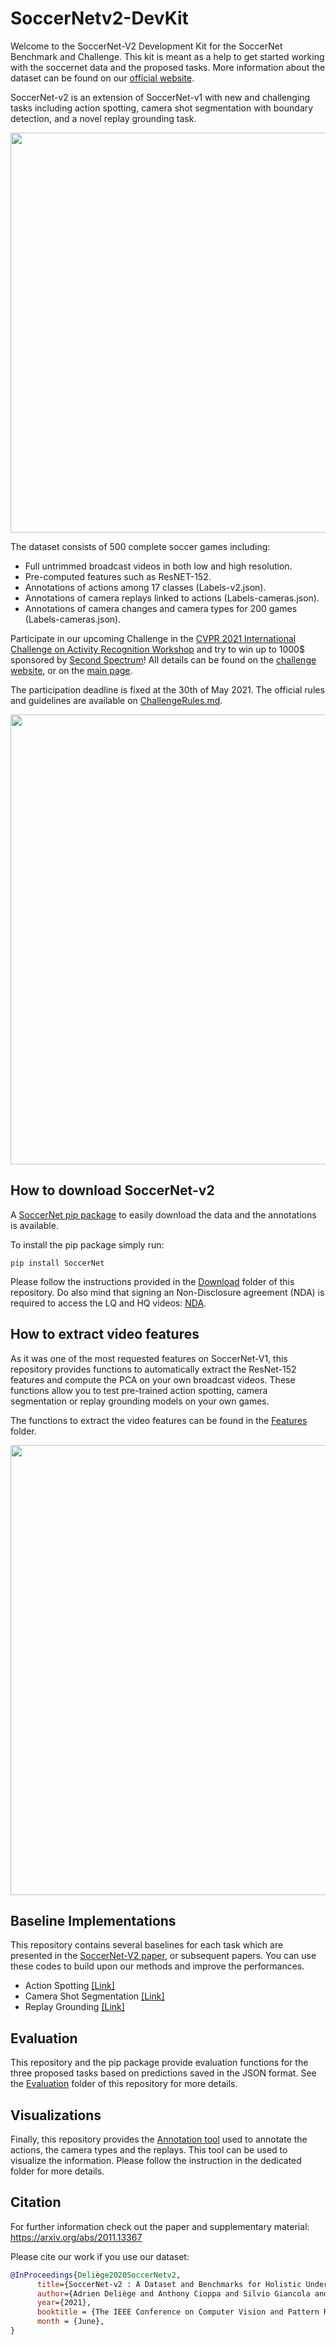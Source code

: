 # SoccerNetv2-DevKit

Welcome to the SoccerNet-V2 Development Kit for the SoccerNet Benchmark and Challenge. This kit is meant as a help to get started working with the soccernet data and the proposed tasks. More information about the dataset can be found on our [official website](https://www.soccer-net.org).

SoccerNet-v2 is an extension of SoccerNet-v1 with new and challenging tasks including
action spotting, camera shot segmentation with boundary detection, and a novel replay grounding task.

<p align="center"><img src="Images/GraphicalAbstract-SoccerNet-V2-1.png" width="640"></p>

The dataset consists of 500 complete soccer games including:
 - Full untrimmed broadcast videos in both low and high resolution.
 - Pre-computed features such as ResNET-152.
 - Annotations of actions among 17 classes (Labels-v2.json).
 - Annotations of camera replays linked to actions (Labels-cameras.json).
 - Annotations of camera changes and camera types for 200 games (Labels-cameras.json).


Participate in our upcoming Challenge in the [CVPR 2021 International Challenge on Activity Recognition Workshop](http://activity-net.org/challenges/2021/index.html) and try to win up to 1000$ sponsored by [Second Spectrum](https://www.secondspectrum.com/index.html)! All details can be found on the [challenge website](https://eval.ai/web/challenges/challenge-page/761/overview), or on the [main page](https://soccer-net.org/).

The participation deadline is fixed at the 30th of May 2021.
The official rules and guidelines are available on [ChallengeRules.md](ChallengeRules.md).

<a href="https://youtu.be/T8Qc39FcQ7A">
<p align="center"><img src="Images/Miniature.png" width="720"></p>
</a>

## How to download SoccerNet-v2 

A [SoccerNet pip package](https://pypi.org/project/SoccerNet/) to easily download the data and the annotations is available. 

To install the pip package simply run:

<code>pip install SoccerNet</code>

Please follow the instructions provided in the [Download](Download) folder of this repository. Do also mind that signing an Non-Disclosure agreement (NDA) is required to access the LQ and HQ videos: [NDA](https://docs.google.com/forms/d/e/1FAIpQLSfYFqjZNm4IgwGnyJXDPk2Ko_lZcbVtYX73w5lf6din5nxfmA/viewform).

## How to extract video features 

As it was one of the most requested features on SoccerNet-V1, this repository provides functions to automatically extract the ResNet-152 features and compute the PCA on your own broadcast videos. These functions allow you to test pre-trained action spotting, camera segmentation or replay grounding models on your own games.

The functions to extract the video features can be found in the [Features](Features) folder.

<p align="center"><img src="Images/Videos_and_features.png" width="720"></p>

## Baseline Implementations

This repository contains several baselines for each task which are presented in the [SoccerNet-V2 paper](https://arxiv.org/pdf/2011.13367.pdf), or subsequent papers. You can use these codes to build upon our methods and improve the performances.

- Action Spotting [[Link]](Task1-ActionSpotting)
- Camera Shot Segmentation [[Link]](Task2-CameraShotSegmentation)
- Replay Grounding [[Link]](Task3-ReplayGrounding)


## Evaluation

This repository and the pip package provide evaluation functions for the three proposed tasks based on predictions saved in the JSON format. See the [Evaluation](Evaluation) folder of this repository for more details.

## Visualizations

Finally, this repository provides the [Annotation tool](Annotation) used to annotate the actions, the camera types and the replays. This tool can be used to visualize the information. Please follow the instruction in the dedicated folder for more details.

## Citation

For further information check out the paper and supplementary material:
https://arxiv.org/abs/2011.13367

Please cite our work if you use our dataset:
```bibtex
@InProceedings{Deliège2020SoccerNetv2,
      title={SoccerNet-v2 : A Dataset and Benchmarks for Holistic Understanding of Broadcast Soccer Videos}, 
      author={Adrien Deliège and Anthony Cioppa and Silvio Giancola and Meisam J. Seikavandi and Jacob V. Dueholm and Kamal Nasrollahi and Bernard Ghanem and Thomas B. Moeslund and Marc Van Droogenbroeck},
      year={2021},
      booktitle = {The IEEE Conference on Computer Vision and Pattern Recognition (CVPR) Workshops},
      month = {June},
}
```
